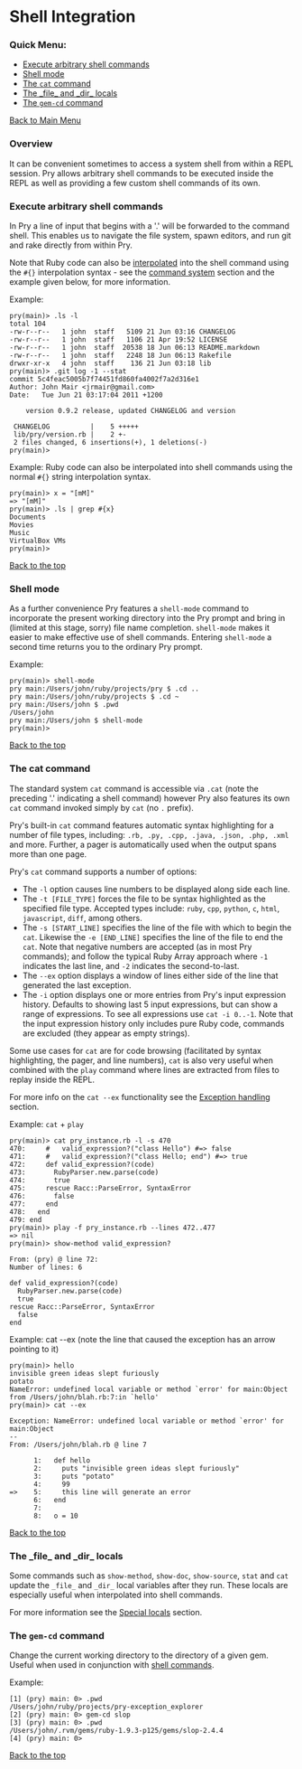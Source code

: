 # Shell Integration

<a name="Back_to_top">

### Quick Menu:

* <a href="#Execute_shell_commands">Execute arbitrary shell commands</a>
* <a href="#Shell_mode">Shell mode</a>
* <a href="#Cat">The `cat` command</a>
* <a href="#File_dir_locals">The \_file\_ and \_dir\_ locals</a>
* <a href="#Gem_cd">The `gem-cd` command</a>

[Back to Main Menu](https://github.com/pry/pry/wiki)

### Overview

It can be convenient sometimes to access a system shell from within a REPL session. Pry allows arbitrary shell commands to be executed inside the REPL as well as providing a few custom shell commands of its own.

<a name="Execute_shell_commands">

### Execute arbitrary shell commands

In Pry a line of input that begins with a '.' will be forwarded to the command shell. This enables us to navigate the file system, spawn editors, and run git and rake directly from within Pry. 

Note that Ruby code can also be [interpolated](https://github.com/pry/pry/wiki/Command-system#wiki-Command_interpolation) into the shell command using the `#{}` interpolation syntax - see the [command system](https://github.com/pry/pry/wiki/Command-system#wiki-Command_interpolation) section and the example given below, for more information.

Example:

```
pry(main)> .ls -l
total 104
-rw-r--r--   1 john  staff   5109 21 Jun 03:16 CHANGELOG
-rw-r--r--   1 john  staff   1106 21 Apr 19:52 LICENSE
-rw-r--r--   1 john  staff  20538 18 Jun 06:13 README.markdown
-rw-r--r--   1 john  staff   2248 18 Jun 06:13 Rakefile
drwxr-xr-x   4 john  staff    136 21 Jun 03:18 lib
pry(main)> .git log -1 --stat
commit 5c4feac5005b7f74451fd860fa4002f7a2d316e1
Author: John Mair <jrmair@gmail.com>
Date:   Tue Jun 21 03:17:04 2011 +1200

    version 0.9.2 release, updated CHANGELOG and version

 CHANGELOG          |    5 +++++
 lib/pry/version.rb |    2 +-
 2 files changed, 6 insertions(+), 1 deletions(-)
pry(main)>
```

Example: Ruby code can also be interpolated into shell commands using the normal `#{}` string interpolation syntax.

```
pry(main)> x = "[mM]"
=> "[mM]"
pry(main)> .ls | grep #{x}
Documents
Movies
Music
VirtualBox VMs
pry(main)>
```

<a href="#Back_to_top">Back to the top</a>

<a name="Shell_mode">

### Shell mode

As a further convenience Pry features a `shell-mode` command to incorporate the present working directory into the Pry prompt and bring in (limited at this stage, sorry) file name completion. `shell-mode` makes it easier to make effective use of shell commands. Entering `shell-mode` a second time returns you to the ordinary Pry prompt.

Example:

```
pry(main)> shell-mode
pry main:/Users/john/ruby/projects/pry $ .cd ..
pry main:/Users/john/ruby/projects $ .cd ~
pry main:/Users/john $ .pwd
/Users/john
pry main:/Users/john $ shell-mode
pry(main)>
```

<a href="#Back_to_top">Back to the top</a>

<a name="Cat">

### The cat command

The standard system `cat` command is accessible via `.cat` (note the preceding '.' indicating a shell command) however Pry also features its own `cat` command invoked simply by `cat` (no `.` prefix).

Pry's built-in `cat` command features automatic syntax highlighting for a number of file types, including: `.rb, .py, .cpp, .java, .json, .php, .xml` and more. Further, a pager is automatically used when the output spans more than one page.

Pry's `cat` command supports a number of options:

* The `-l` option causes line numbers to be displayed along side each line.
* The `-t [FILE_TYPE]` forces the file to be syntax highlighted as the specified file type. Accepted types include: `ruby`, `cpp`, `python`, `c`, `html`, `javascript`, `diff`, among others.
* The `-s [START_LINE]` specifies the line of the file with which to begin the `cat`. Likewise the `-e [END_LINE]` specifies the line of the file to end the `cat`. Note that negative numbers are accepted (as in most Pry commands); and follow the typical Ruby Array approach where `-1` indicates the last line, and `-2` indicates the second-to-last.
* The `--ex`  option displays a window of lines either side of the line that generated the last exception.
* The `-i` option displays one or more entries from Pry's input expression history. Defaults to showing last 5 input expressions, but can show a range of expressions. To see all expressions use `cat -i 0..-1`. Note that the input expression history only includes pure Ruby code, commands are excluded (they appear as empty strings).

Some use cases for `cat` are for code browsing (facilitated by syntax highlighting, the pager, and line numbers), `cat` is also very useful when combined with the `play` command where lines are extracted from files to replay inside the REPL.

For more info on the `cat --ex` functionality see the [Exception handling](https://github.com/pry/pry/wiki/Exceptions#wiki-cat___ex) section.

Example: `cat` + `play`

```
pry(main)> cat pry_instance.rb -l -s 470
470:     #   valid_expression?("class Hello") #=> false
471:     #   valid_expression?("class Hello; end") #=> true
472:     def valid_expression?(code)
473:       RubyParser.new.parse(code)
474:       true
475:     rescue Racc::ParseError, SyntaxError
476:       false
477:     end
478:   end
479: end
pry(main)> play -f pry_instance.rb --lines 472..477
=> nil
pry(main)> show-method valid_expression?

From: (pry) @ line 72:
Number of lines: 6

def valid_expression?(code)
  RubyParser.new.parse(code)
  true
rescue Racc::ParseError, SyntaxError
  false
end
```

Example: cat --ex (note the line that caused the exception has an arrow pointing to it)

```
pry(main)> hello
invisible green ideas slept furiously
potato
NameError: undefined local variable or method `error' for main:Object
from /Users/john/blah.rb:7:in `hello'
pry(main)> cat --ex

Exception: NameError: undefined local variable or method `error' for main:Object
--
From: /Users/john/blah.rb @ line 7

      1:   def hello
      2:     puts "invisible green ideas slept furiously"
      3:     puts "potato"
      4:     99
=>    5:     this line will generate an error
      6:   end
      7:
      8:   o = 10
```

<a href="#Back_to_top">Back to the top</a>

<a name="File_dir_locals">

### The \_file\_ and \_dir\_ locals

Some commands such as `show-method`, `show-doc`, `show-source`, `stat` and `cat` update the `_file_` and `_dir_` local variables after they run. These locals are especially useful when interpolated into shell commands. 

For more information see the [Special locals](https://github.com/pry/pry/wiki/Special-Locals#wiki-Last_file_and_dir) section.

<a name="Gem_cd">

### The `gem-cd` command

Change the current working directory to the directory of a given gem. Useful when used in conjunction with <a href="#Execute_shell_commands">shell commands</a>.

Example:

```
[1] (pry) main: 0> .pwd
/Users/john/ruby/projects/pry-exception_explorer
[2] (pry) main: 0> gem-cd slop
[3] (pry) main: 0> .pwd
/Users/john/.rvm/gems/ruby-1.9.3-p125/gems/slop-2.4.4
[4] (pry) main: 0> 
```

<a href="#Back_to_top">Back to the top</a>